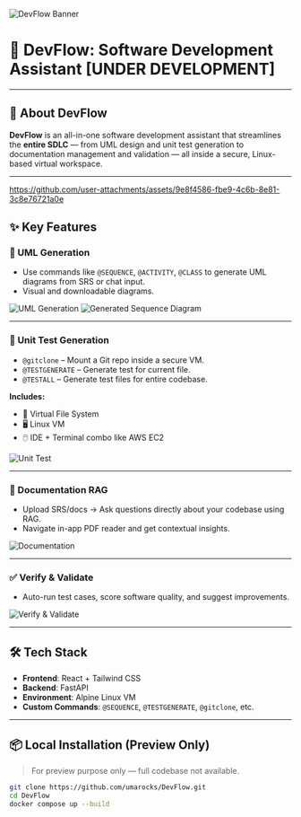 <!-- Banner -->
![DevFlow Banner](https://files.catbox.moe/8y56pm.png)

# 🚀 **DevFlow: Software Development Assistant** [UNDER DEVELOPMENT]

---

## 🔧 About DevFlow

**DevFlow** is an all-in-one software development assistant that streamlines the **entire SDLC** — from UML design and unit test generation to documentation management and validation — all inside a secure, Linux-based virtual workspace.

---


https://github.com/user-attachments/assets/9e8f4586-fbe9-4c6b-8e81-3c8e76721a0e




## ✨ Key Features

### 🧩 UML Generation
- Use commands like `@SEQUENCE`, `@ACTIVITY`, `@CLASS` to generate UML diagrams from SRS or chat input.
- Visual and downloadable diagrams.

![UML Generation](https://files.catbox.moe/7wmdas.jpg)
![Generated Sequence Diagram](https://files.catbox.moe/b98ki3.svg)

---

### 🧪 Unit Test Generation
- `@gitclone` – Mount a Git repo inside a secure VM.
- `@TESTGENERATE` – Generate test for current file.
- `@TESTALL` – Generate test files for entire codebase.

**Includes:**
- 📁 Virtual File System
- 🖥️ Linux VM
- 🖱️ IDE + Terminal combo like AWS EC2

![Unit Test](https://files.catbox.moe/w23iog.png)

---

### 📄 Documentation RAG
- Upload SRS/docs → Ask questions directly about your codebase using RAG.
- Navigate in-app PDF reader and get contextual insights.

![Documentation](https://files.catbox.moe/4kexn4.png)

---

### ✅ Verify & Validate
- Auto-run test cases, score software quality, and suggest improvements.

![Verify & Validate](https://files.catbox.moe/xxxd04.png)

---

## 🛠 Tech Stack

- **Frontend**: React + Tailwind CSS  
- **Backend**: FastAPI  
- **Environment**: Alpine Linux VM  
- **Custom Commands**: `@SEQUENCE`, `@TESTGENERATE`, `@gitclone`, etc.

---

## 📦 Local Installation (Preview Only)

> For preview purpose only — full codebase not available.

```bash
git clone https://github.com/umarocks/DevFlow.git
cd DevFlow
docker compose up --build
